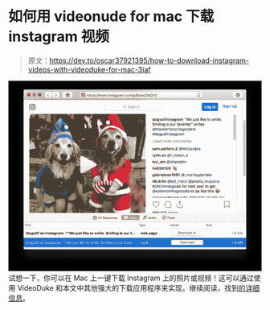 # 如何用 videonude for mac 下载 instagram 视频

> 原文：<https://dev.to/oscar37921395/how-to-download-instagram-videos-with-videoduke-for-mac-3iaf>

[![Videoduke interface](img/633d500139dc2ddbfd8c3eb9d36183fa.png)](https://res.cloudinary.com/practicaldev/image/fetch/s--sbaANkfz--/c_limit%2Cf_auto%2Cfl_progressive%2Cq_auto%2Cw_880/https://i.ibb.co/XzCjGG6/2019-01-10-3-06-19-PM.png) 
试想一下，你可以在 Mac 上一键下载 Instagram 上的照片或视频！这可以通过使用 VideoDuke 和本文中其他强大的下载应用程序来实现。继续阅读，找到[的详细信息](https://www.yazsoft.com/instagram-video-download-mac.html)。